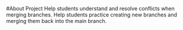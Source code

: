 #About Project
Help students understand and resolve conflicts when merging branches.
Help students practice creating new branches and merging them back into the main branch.

